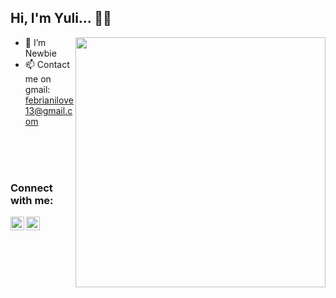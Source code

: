 ## Hi, I'm Yuli...   👋💖

<img align="right" width="400" src="https://i.pinimg.com/originals/e1/85/18/e18518c6d24257c6fb02e3c95a862d85.gif">

- 🌱 I’m Newbie
- 📫 Contact me on gmail: febrianilove13@gmail.com

<br />
<br />
<br />

### Connect with me:

<a href="https://www.youtube.com/channel/UC_tUzflb4hPOj0a0N3xnRKg"><img align="left" alt="Yulia Febriani | YouTube" width="22px" src="https://cdn.jsdelivr.net/npm/simple-icons@v3/icons/youtube.svg" /></a>
<a href="https://twitter.com/yf13_ilyv"><img align="left" alt="yuli | Twitter" width="22px" src="https://cdn.jsdelivr.net/npm/simple-icons@v3/icons/twitter.svg" /></a>


<br />
